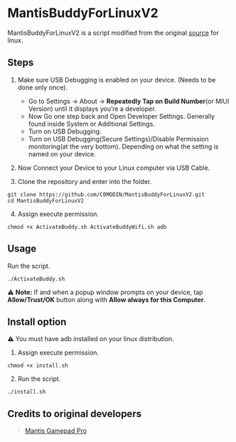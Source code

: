 # MantisBuddyForLinuxV2

MantisBuddyForLinuxV2 is a script modified from the original [source](https://mantispro.app/buddy/) for linux.

## Steps

1. Make sure USB Debugging is enabled on your device. (Needs to be done only once).
   * Go to Settings -> About -> **Repeatedly Tap on Build Number**(or MIUI Version) until it displays you’re a developer.
   * Now Go one step back and Open Developer Settings. Generally found inside System or Additional Settings.
   * Turn on USB Debugging.
   * Turn on USB Debugging(Secure Settings)/Disable Permission monitoring(at the very bottom). Depending on what the setting is named on your device.

2. Now Connect your Device to your Linux computer via USB Cable.
3. Clone the repository and enter into the folder.
```
git clone https://github.com/C0MODIN/MantisBuddyForLinuxV2.git
cd MantisBuddyForLinuxV2
```
4. Assign execute permission.
```
chmod +x ActivateBuddy.sh ActivateBuddyWifi.sh adb
```

## Usage

Run the script.
```
./ActivateBuddy.sh
```

⚠️ **Note:** If and when a popup window prompts on your device, tap **Allow/Trust/OK** button along with **Allow always for this Computer**.

## Install option

⚠️ You must have adb installed on your linux distribution.

1. Assign execute permission.
```
chmod +x install.sh
```
2. Run the script.
```
./install.sh
```

## Credits to original developers
>[Mantis Gamepad Pro](https://mantispro.app/)
